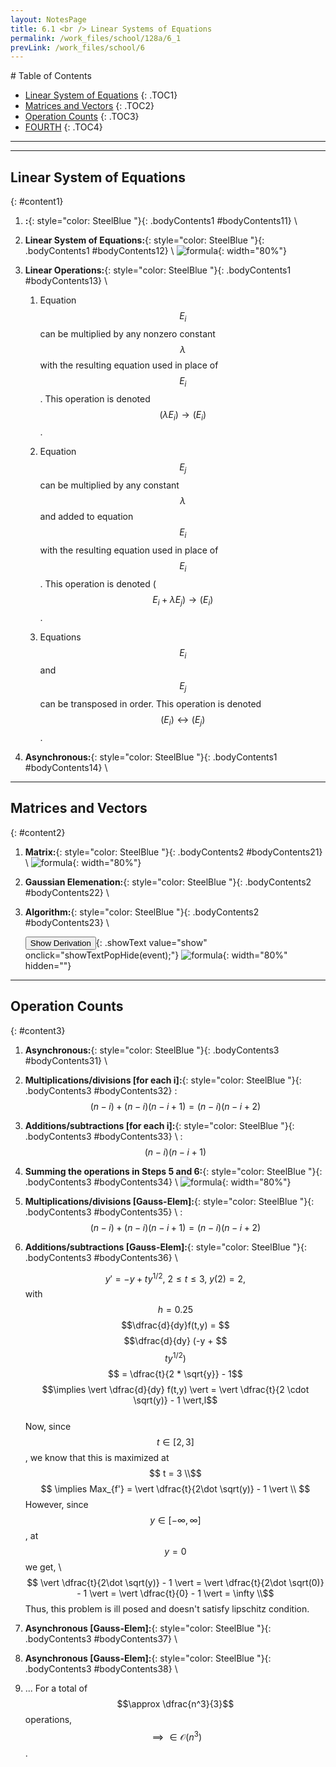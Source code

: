 ```yaml
---
layout: NotesPage
title: 6.1 <br /> Linear Systems of Equations
permalink: /work_files/school/128a/6_1
prevLink: /work_files/school/6
---
```


<div markdown="1" class = "TOC">
# Table of Contents

  * [Linear System of Equations](#content1)
  {: .TOC1}
  * [Matrices and Vectors](#content2)
  {: .TOC2}
  * [Operation Counts](#content3)
  {: .TOC3}
  * [FOURTH](#content4)
  {: .TOC4}
</div>

***
***

## Linear System of Equations
{: #content1}

1. **:**{: style="color: SteelBlue  "}{: .bodyContents1 #bodyContents11} \\

2. **Linear System of Equations:**{: style="color: SteelBlue  "}{: .bodyContents1 #bodyContents12} \\
    ![formula](/main_files/128a/6/6.1/1.png){: width="80%"}

3. **Linear Operations:**{: style="color: SteelBlue  "}{: .bodyContents1 #bodyContents13} \\
    1. Equation $$E_i$$ can be multiplied by any nonzero constant $$\lambda$$ with the resulting equation used in place of $$E_i$$. This operation is denoted $$(\lambda E_i) \rightarrow (E_i)$$.

    2. Equation $$E_j$$ can be multiplied by any constant $$\lambda$$ and added to equation $$E_i$$ with the resulting equation used in place of $$E_i$$. This operation is denoted ($$E_i + \lambda E_j) \rightarrow (E_i)$$.

    3. Equations $$E_i$$ and $$E_j$$ can be transposed in order. This operation is denoted $$(E_i) \leftrightarrow (E_j)$$.

4. **Asynchronous:**{: style="color: SteelBlue  "}{: .bodyContents1 #bodyContents14} \\

***

## Matrices and Vectors
{: #content2}

1. **Matrix:**{: style="color: SteelBlue  "}{: .bodyContents2 #bodyContents21} \\
    ![formula](/main_files/128a/6/6.1/2.png){: width="80%"}

2. **Gaussian Elemenation:**{: style="color: SteelBlue  "}{: .bodyContents2 #bodyContents22} \\

3. **Algorithm:**{: style="color: SteelBlue  "}{: .bodyContents2 #bodyContents23} \\

    <button>Show Derivation</button>{: .showText value="show"
     onclick="showTextPopHide(event);"}
    ![formula](/main_files/128a/6/6.1/algorithm.png){: width="80%" hidden=""}

***

## Operation Counts
{: #content3}

1. **Asynchronous:**{: style="color: SteelBlue  "}{: .bodyContents3 #bodyContents31} \\

2. **Multiplications/divisions [for each i]:**{: style="color: SteelBlue  "}{: .bodyContents3 #bodyContents32}
    :   $$
        (n − i) + (n − i)(n − i + 1) = (n − i)(n − i + 2)
        $$

3. **Additions/subtractions [for each i]:**{: style="color: SteelBlue  "}{: .bodyContents3 #bodyContents33} \\
    :   $$
        (n − i)(n − i + 1)
        $$

4. **Summing the operations in Steps 5 and 6:**{: style="color: SteelBlue  "}{: .bodyContents3 #bodyContents34} \\
    ![formula](/main_files/128a/6/6.1/3.png){: width="80%"}


5. **Multiplications/divisions [Gauss-Elem]:**{: style="color: SteelBlue  "}{: .bodyContents3 #bodyContents35} \\
    :   $$
        (n − i) + (n − i)(n − i + 1) = (n − i)(n − i + 2)
        $$

6. **Additions/subtractions [Gauss-Elem]:**{: style="color: SteelBlue  "}{: .bodyContents3 #bodyContents36} \\

    $$y' = -y + ty^{1/2},\  2 \leq t \leq 3,\  y(2) = 2, $$ with $$ h = 0.25 $$
    $$\dfrac{d}{dy}f(t,y) = $$$$\dfrac{d}{dy} (-y + $$$$ty^{1/2})$$
    $$ =  \dfrac{t}{2 * \sqrt{y}} - 1$$
    $$\implies \vert \dfrac{d}{dy} f(t,y) \vert = \vert \dfrac{t}{2 \cdot \sqrt(y)} - 1 \vert,l$$  
    Now, since $$ t \in [2,3] $$, we know that this is maximized at $$ t = 3 \\$$
    $$
    \implies Max_{f'} = \vert \dfrac{t}{2\dot \sqrt(y)} - 1 \vert \\ $$
    However, since $$y \in [-\infty, \infty]$$, at $$y=0$$ we get, \\  
    $$ \vert \dfrac{t}{2\dot \sqrt(y)} - 1 \vert = \vert \dfrac{t}{2\dot \sqrt(0)} - 1 \vert 
    = \vert \dfrac{t}{0} - 1 \vert = \infty \\$$
    Thus, this problem is ill posed and doesn't satisfy lipschitz condition.  

7. **Asynchronous [Gauss-Elem]:**{: style="color: SteelBlue  "}{: .bodyContents3 #bodyContents37} \\

8. **Asynchronous [Gauss-Elem]:**{: style="color: SteelBlue  "}{: .bodyContents3 #bodyContents38} \\


9. ...
    For a total of $$\approx \dfrac{n^3}{3}$$ operations, $$ \implies \in \mathcal{O}(n^3)$$.
